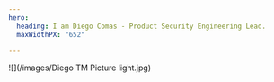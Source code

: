 ```yaml
---
hero:
  heading: I am Diego Comas - Product Security Engineering Lead.
  maxWidthPX: "652"

---
```

![](/images/Diego TM Picture light.jpg)